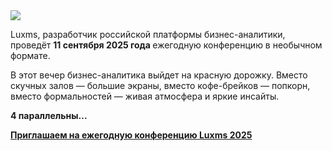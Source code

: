 <!--2025-07-29 13:23:59-->
<div class="yb">
  <div class="rss habr"><img src="https://habrastorage.org/getpro/habr/upload_files/c04/aca/7ba/c04aca7bab642d450ec91edc91340868.png" /><p>Luxms, разработчик российской платформы бизнес-аналитики, проведёт <strong>11 сентября 2025 года </strong>ежегодную конференцию в необычном формате.</p><p>В этот вечер бизнес-аналитика выйдет на красную дорожку. Вместо скучных залов — большие экраны, вместо кофе-брейков — попкорн, вместо формальностей — живая атмосфера и яркие инсайты.</p><p><strong>4 параллельны... <p class="titl"><a href="https://habr.com/ru/companies/luxms_bi/news/932116/?utm_source=habrahabr&utm_medium=rss&utm_campaign=932116">Приглашаем на ежегодную конференцию Luxms 2025</a></p></div>
</div>
